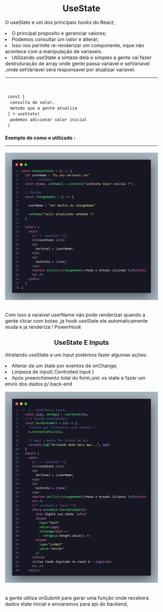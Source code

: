 <h1 align="center">UseState</h1>

<p style="font-size:16px;">
O useState e um dos principais hooks do React;
</p>
<li style="font-size:16px;">
O principal proposito e gerenciar valores;
</li>
<li  style="font-size:16px;">
Podemos consultar um valor e alterar;
</li>
<li style="font-size:16px;">
Isso nos permite re-renderizar um componente, oque não acontece com a manipulação de variaveis.
</li>
<li  style="font-size:16px;">
    Utilizando useState a sintaze dela e simples a gente vai fazer destruturação de array  onde gente passa variavel e setVariavel ,onde setVariavel será responsavel por atualizar variavel.
<hr>    
<br>
     
     const [
      consulta do valor,
      metodo que a gente atualiza
     ] = useState(
      podemos adicionar valor inicial
     )
</li>
<h4 style="font-size:16px;"> 
    Exemplo de como e utilizado : 
    <hr>
</h4>

  <img src="./imghook/exemple_1.png">
  <p style="font-size:16px;"> 
  <br>
    Com isso a varaivel userName não pode renderizar quando a gente clicar com botao ,ja hook useState ele automaticamente muda e ja renderiza ! PowerHook
  </p>

  <h2 align="center"> UseState E Inputs </h2> 
  <p  style="font-size:16px;">
    Atrelando useState a um input podemos fazer algumas ações: 
  
  <li style="font-size:16px;"> Alterar de um state por eventos de onChange;
  <li style="font-size:16px;">Limpeza de input( Controlled input )
  <li style="font-size:16px;">Após preenchimento total do form,unir os state e fazer um envio dos dados p/ back-end
  </p>

  <img src="./imghook/useState_inputs.png">

  <p>
  <br>
  a gente utiliza onSubmit para gerar uma função onde recebera dados state inicial
  e enviaremos para api do backend,
  </p>
